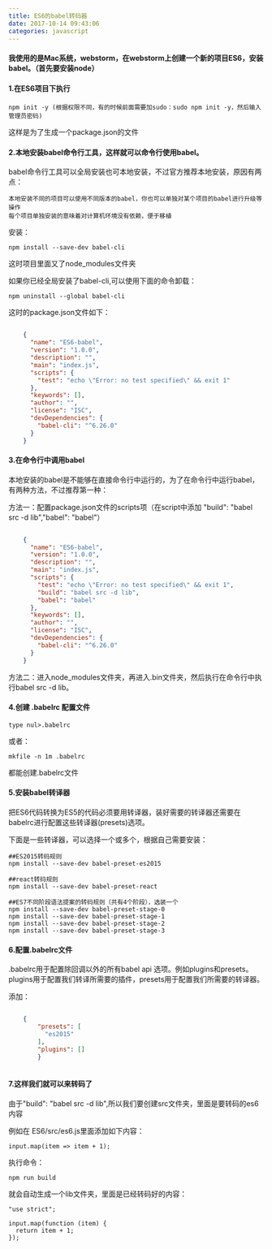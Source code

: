 ```yaml
---
title: ES6的babel转码器
date: 2017-10-14 09:43:06
categories: javascript
---
```


#### 我使用的是Mac系统，webstorm，在webstorm上创建一个新的项目ES6，安装babel。（首先要安装node）

#### 1.在ES6项目下执行

	npm init -y (根据权限不同，有的时候前面需要加sudo：sudo npm init -y，然后输入管理员密码)

这样是为了生成一个package.json的文件

#### 2.本地安装babel命令行工具，这样就可以命令行使用babel。

babel命令行工具可以全局安装也可本地安装，不过官方推荐本地安装，原因有两点：

	本地安装不同的项目可以使用不同版本的babel，你也可以单独对某个项目的babel进行升级等操作  
	每个项目单独安装的意味着对计算机环境没有依赖，便于移植

安装：

	npm install --save-dev babel-cli

这时项目里面又了node_modules文件夹

如果你已经全局安装了babel-cli,可以使用下面的命令卸载：

	npm uninstall --global babel-cli

这时的package.json文件如下：

``` json

	{
	  "name": "ES6-babel",
	  "version": "1.0.0",
	  "description": "",
	  "main": "index.js",
	  "scripts": {
	    "test": "echo \"Error: no test specified\" && exit 1"
	  },
	  "keywords": [],
	  "author": "",
	  "license": "ISC",
	  "devDependencies": {
	    "babel-cli": "^6.26.0"
	  }
	}

```

#### 3.在命令行中调用babel

本地安装的babel是不能够在直接命令行中运行的，为了在命令行中运行babel，有两种方法，不过推荐第一种：

方法一：配置package.json文件的scripts项（在script中添加 "build": "babel src -d lib","babel": "babel"）

``` json

	{
	  "name": "ES6-babel",
	  "version": "1.0.0",
	  "description": "",
	  "main": "index.js",
	  "scripts": {
	    "test": "echo \"Error: no test specified\" && exit 1",
	    "build": "babel src -d lib",
	    "babel": "babel"
	  },
	  "keywords": [],
	  "author": "",
	  "license": "ISC",
	  "devDependencies": {
	    "babel-cli": "^6.26.0"
	  }
	}

```	

方法二：进入node_modules文件夹，再进入.bin文件夹，然后执行在命令行中执行babel src -d lib。

#### 4.创建 .babelrc 配置文件

	type nul>.babelrc

或者：

	mkfile -n 1m .babelrc

都能创建.babelrc文件	

#### 5.安装babel转译器

把ES6代码转换为ES5的代码必须要用转译器，装好需要的转译器还需要在babelrc进行配置这些转译器(presets)选项。

下面是一些转译器，可以选择一个或多个，根据自己需要安装：

	##ES2015转码规则
	npm install --save-dev babel-preset-es2015
	 
	##react转码规则
	npm install --save-dev babel-preset-react
	 
	##ES7不同阶段语法提案的转码规则（共有4个阶段），选装一个
	npm install --save-dev babel-preset-stage-0
	npm install --save-dev babel-preset-stage-1
	npm install --save-dev babel-preset-stage-2
	npm install --save-dev babel-preset-stage-3

	

#### 6.配置.babelrc文件

.babelrc用于配置除回调以外的所有babel api 选项。例如plugins和presets。plugins用于配置我们转译所需要的插件，presets用于配置我们所需要的转译器。

添加：

``` json

	{
	    "presets": [
	      "es2015"
	    ],
	    "plugins": []
		}
		
```		

#### 7.这样我们就可以来转码了

由于"build": "babel src -d lib",所以我们要创建src文件夹，里面是要转码的es6内容

例如在 ES6/src/es6.js里面添加如下内容：

	input.map(item => item + 1);

执行命令：

	npm run build

就会自动生成一个lib文件夹，里面是已经转码好的内容：

	"use strict";

	input.map(function (item) {
	  return item + 1;
	});		




